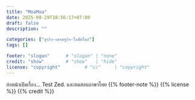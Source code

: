 ```yaml
---
title: "MoaMoa"
date: 2025-08-29T18:56:17+07:00
draft: false
description: ""

categories: ["ธุรกิจ-เศรษฐกิจ-ไลฟ์สไตล์"]
tags: []

footer: "slogan"      # "slogan" | "none"
credit: "show"        # "show"   | "hide"
license: "copyright"         # "cc"     | "copyright"
---
```

ย่อหน้าเปิดเรื่อง…
Test Zed. และทดสอบภาษาไทย
{{% footer-note %}}
{{% license %}}
{{% credit %}}
